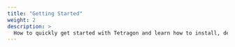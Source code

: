 ```yaml
---
title: "Getting Started"
weight: 2
description: >
  How to quickly get started with Tetragon and learn how to install, deploy and configure it
---
```


